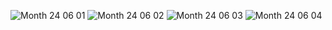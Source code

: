 ![Month 24 06 01](https://github.com/user-attachments/assets/ad7dcd9d-43ad-45d9-a481-607cedf51161)
![Month 24 06 02](https://github.com/user-attachments/assets/11a6debe-2b48-4f37-ace0-56d867253456)
![Month 24 06 03](https://github.com/user-attachments/assets/a9e4d1cf-38f9-4138-917a-c8b1a6ba759c)
![Month 24 06 04](https://github.com/user-attachments/assets/2ac3f449-4b16-4e06-87e1-affa29de0123)

